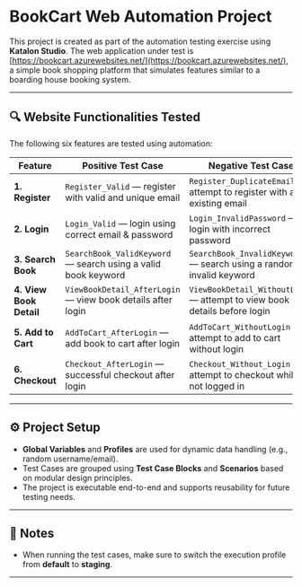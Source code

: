 # BookCart Web Automation Project

This project is created as part of the automation testing exercise using **Katalon Studio**. The web application under test is [https://bookcart.azurewebsites.net/](https://bookcart.azurewebsites.net/), a simple book shopping platform that simulates features similar to a boarding house booking system.

---

## 🔍 Website Functionalities Tested

The following six features are tested using automation:

| Feature                 | Positive Test Case                                            | Negative Test Case                                                        |
| ----------------------- | ------------------------------------------------------------- | ------------------------------------------------------------------------- |
| **1. Register**         | `Register_Valid` — register with valid and unique email       | `Register_DuplicateEmail` — attempt to register with an existing email    |
| **2. Login**            | `Login_Valid` — login using correct email & password          | `Login_InvalidPassword` — login with incorrect password                   |
| **3. Search Book**      | `SearchBook_ValidKeyword` — search using a valid book keyword | `SearchBook_InvalidKeyword` — search using a random or invalid keyword    |
| **4. View Book Detail** | `ViewBookDetail_AfterLogin` — view book details after login   | `ViewBookDetail_WithoutLogin` — attempt to view book details before login |
| **5. Add to Cart**      | `AddToCart_AfterLogin` — add book to cart after login         | `AddToCart_WithoutLogin` — attempt to add to cart without login           |
| **6. Checkout**         | `Checkout_AfterLogin` — successful checkout after login       | `Checkout_Without_Login` — attempt to checkout while not logged in        |

---

## ⚙️ Project Setup

- **Global Variables** and **Profiles** are used for dynamic data handling (e.g., random username/email).
- Test Cases are grouped using **Test Case Blocks** and **Scenarios** based on modular design principles.
- The project is executable end-to-end and supports reusability for future testing needs.

---

## 📌 Notes

- When running the test cases, make sure to switch the execution profile from **default** to **staging**.

---

